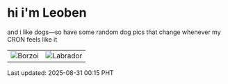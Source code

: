 # hi i'm Leoben

and i like dogs—so have some random dog pics that change whenever my CRON feels like it

|  |  |
|--------|----------|
| ![Borzoi](https://random-dog-vercel.vercel.app/api/random-borzoi?v=1756570503) | ![Labrador](https://random-dog-vercel.vercel.app/api/random-labrador?v=1756570503) |

Last updated: 2025-08-31 00:15 PHT
